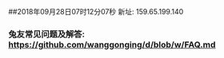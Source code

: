 ##2018年09月28日07时12分07秒 新址: 159.65.199.140
### 兔友常见问题及解答: https://github.com/wanggonging/d/blob/w/FAQ.md
